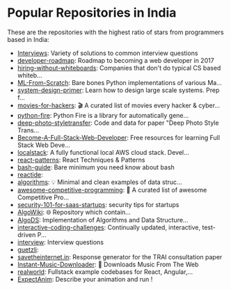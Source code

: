 # Popular Repositories in India

These are the repositories with the highest ratio of stars from programmers based in India:

- [Interviews](https://github.com/kdn251/Interviews): Variety of solutions to common interview questions
- [developer-roadmap](https://github.com/kamranahmedse/developer-roadmap): Roadmap to becoming a web developer in 2017
- [hiring-without-whiteboards](https://github.com/poteto/hiring-without-whiteboards): Companies that don't do typical CS based whiteb...
- [ML-From-Scratch](https://github.com/eriklindernoren/ML-From-Scratch): Bare bones Python implementations of various Ma...
- [system-design-primer](https://github.com/donnemartin/system-design-primer): Learn how to design large scale systems. Prep f...
- [movies-for-hackers](https://github.com/k4m4/movies-for-hackers): 🎬 A curated list of movies every hacker & cyber...
- [python-fire](https://github.com/google/python-fire): Python Fire is a library for automatically gene...
- [deep-photo-styletransfer](https://github.com/luanfujun/deep-photo-styletransfer): Code and data for paper "Deep Photo Style Trans...
- [Become-A-Full-Stack-Web-Developer](https://github.com/bmorelli25/Become-A-Full-Stack-Web-Developer): Free resources for learning Full Stack Web Deve...
- [localstack](https://github.com/atlassian/localstack): A fully functional local AWS cloud stack. Devel...
- [react-patterns](https://github.com/vasanthk/react-patterns): React Techniques & Patterns 
- [bash-guide](https://github.com/Idnan/bash-guide): Bare minimum you need know about bash
- [reactide](https://github.com/reactide/reactide): 
- [algorithms](https://github.com/keon/algorithms): :bulb: Minimal and clean examples of data struc...
- [awesome-competitive-programming](https://github.com/lnishan/awesome-competitive-programming): :gem: A curated list of awesome Competitive Pro...
- [security-101-for-saas-startups](https://github.com/forter/security-101-for-saas-startups): security tips for startups
- [AlgoWiki](https://github.com/vicky002/AlgoWiki): :globe_with_meridians: Repository which contain...
- [AlgoDS](https://github.com/sherxon/AlgoDS): Implementation of Algorithms and Data Structure...
- [interactive-coding-challenges](https://github.com/donnemartin/interactive-coding-challenges): Continually updated, interactive, test-driven P...
- [interview](https://github.com/mission-peace/interview): Interview questions
- [guetzli](https://github.com/google/guetzli): 
- [savetheinternet.in](https://github.com/netneutrality/savetheinternet.in): Response generator for the TRAI consultation paper
- [Instant-Music-Downloader](https://github.com/yask123/Instant-Music-Downloader): 🎷  Downloads Music From The Web 
- [realworld](https://github.com/gothinkster/realworld): Fullstack example codebases for React, Angular,...
- [ExpectAnim](https://github.com/florent37/ExpectAnim): Describe your animation and run !
